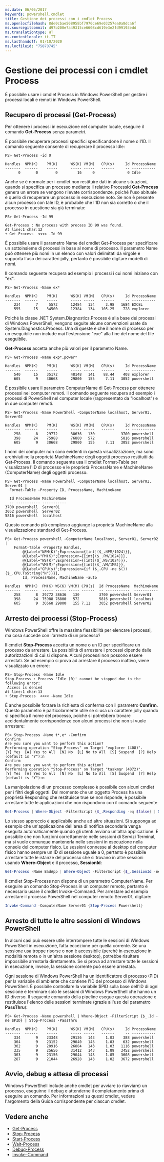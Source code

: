 ```yaml
---
ms.date: 06/05/2017
keywords: powershell,cmdlet
title: Gestione dei processi con i cmdlet Process
ms.openlocfilehash: 8de0cbae508958bf7970ce69e03257ea0a8dca6f
ms.sourcegitcommit: d97b200e7a49315ce6608cd619e3e2fd99193edd
ms.translationtype: HT
ms.contentlocale: it-IT
ms.lasthandoff: 01/10/2020
ms.locfileid: "75870745"
---
```

# <a name="managing-processes-with-process-cmdlets"></a>Gestione dei processi con i cmdlet Process

È possibile usare i cmdlet Process in Windows PowerShell per gestire i processi locali e remoti in Windows PowerShell.

## <a name="getting-processes-get-process"></a>Recupero di processi (Get-Process)

Per ottenere i processi in esecuzione nel computer locale, eseguire il comando **Get-Process** senza parametri.

È possibile recuperare processi specifici specificandone il nome o l'ID. Il comando seguente consente di recuperare il processo Idle:

```
PS> Get-Process -id 0

Handles  NPM(K)    PM(K)      WS(K) VM(M)   CPU(s)     Id ProcessName
-------  ------    -----      ----- -----   ------     -- -----------
      0       0        0         16     0               0 Idle
```

Anche se è normale per i cmdlet non restituire dati in alcune situazioni, quando si specifica un processo mediante il relativo ProcessId **Get-Process** genera un errore se vengono rilevate corrispondenze, poiché l'uso abituale è quello di recuperare un processo in esecuzione noto. Se non è presente alcun processo con tale ID, è probabile che l'ID non sia corretto o che il processo in questione sia già terminato:

```
PS> Get-Process -Id 99

Get-Process : No process with process ID 99 was found.
At line:1 char:12
+ Get-Process  <<<< -Id 99
```

È possibile usare il parametro Name del cmdlet Get-Process per specificare un sottoinsieme di processi in base al nome di processo. Il parametro Name può ottenere più nomi in un elenco con valori delimitati da virgole e supporta l'uso dei caratteri jolly, pertanto è possibile digitare modelli di nomi.

Il comando seguente recupera ad esempio i processi i cui nomi iniziano con "ex".

```
PS> Get-Process -Name ex*

Handles  NPM(K)    PM(K)      WS(K) VM(M)   CPU(s)     Id ProcessName
-------  ------    -----      ----- -----   ------     -- -----------
    234       7     5572      12484   134     2.98   1684 EXCEL
    555      15    34500      12384   134   105.25    728 explorer
```

Poiché la classe .NET System.Diagnostics.Process è alla base dei processi di Windows PowerShell, vengono seguite alcune convenzioni usate da System.Diagnostics.Process. Una di queste è che il nome di processo per un eseguibile non include mai l'estensione "exe" alla fine del nome del file eseguibile.

**Get-Process** accetta anche più valori per il parametro Name.

```
PS> Get-Process -Name exp*,power*

Handles  NPM(K)    PM(K)      WS(K) VM(M)   CPU(s)     Id ProcessName
-------  ------    -----      ----- -----   ------     -- -----------
    540      15    35172      48148   141    88.44    408 explorer
    605       9    30668      29800   155     7.11   3052 powershell
```

È possibile usare il parametro ComputerName di Get-Process per ottenere processi nei computer remoti. Il comando seguente recupera ad esempio i processi di PowerShell nel computer locale (rappresentato da "localhost") e in due computer remoti.

```
PS> Get-Process -Name PowerShell -ComputerName localhost, Server01, Server02

Handles  NPM(K)    PM(K)      WS(K) VM(M)   CPU(s)     Id ProcessName
-------  ------    -----      ----- -----   ------     -- -----------
    258       8    29772      38636   130            3700 powershell
    398      24    75988      76800   572            5816 powershell
    605       9    30668      29800   155     7.11   3052 powershell
```

I nomi dei computer non sono evidenti in questa visualizzazione, ma sono archiviati nella proprietà MachineName degli oggetti processo restituiti da Get-Process. Il comando seguente usa il cmdlet Format-Table per visualizzare l'ID di processo e le proprietà ProcessName e MachineName (ComputerName) degli oggetti processo.

```
PS> Get-Process -Name PowerShell -ComputerName localhost, Server01, Server01 |
  Format-Table -Property ID, ProcessName, MachineName

  Id ProcessName MachineName
  -- ----------- -----------
3700 powershell  Server01
3052 powershell  Server02
5816 powershell  localhost
```

Questo comando più complesso aggiunge la proprietà MachineName alla visualizzazione standard di Get-Process.

```
PS> Get-Process powershell -ComputerName localhost, Server01, Server02 |
    Format-Table -Property Handles,
        @{Label="NPM(K)";Expression={[int]($_.NPM/1024)}},
        @{Label="PM(K)";Expression={[int]($_.PM/1024)}},
        @{Label="WS(K)";Expression={[int]($_.WS/1024)}},
        @{Label="VM(M)";Expression={[int]($_.VM/1MB)}},
        @{Label="CPU(s)";Expression={if ($_.CPU -ne $()){$_.CPU.ToString("N")}}},
        Id, ProcessName, MachineName -auto

Handles  NPM(K)  PM(K) WS(K) VM(M) CPU(s)  Id ProcessName  MachineName
-------  ------  ----- ----- ----- ------  -- -----------  -----------
    258       8  29772 38636   130         3700 powershell Server01
    398      24  75988 76800   572         5816 powershell localhost
    605       9  30668 29800   155 7.11    3052 powershell Server02
```

## <a name="stopping-processes-stop-process"></a>Arresto dei processi (Stop-Process)

Windows PowerShell offre la massima flessibilità per elencare i processi, ma cosa succede con l'arresto di un processo?

Il cmdlet **Stop-Process** accetta un nome o un ID per specificare un processo da arrestare. La possibilità di arrestare i processi dipende dalle autorizzazioni di cui si dispone. Alcuni processi non possono essere arrestati. Se ad esempio si prova ad arrestare il processo inattivo, viene visualizzato un errore:

```
PS> Stop-Process -Name Idle
Stop-Process : Process 'Idle (0)' cannot be stopped due to the following error:
 Access is denied
At line:1 char:13
+ Stop-Process  <<<< -Name Idle
```

È anche possibile forzare la richiesta di conferma con il parametro **Confirm**. Questo parametro è particolarmente utile se si usa un carattere jolly quando si specifica il nome del processo, poiché si potrebbero trovare accidentalmente corrispondenze con alcuni processi che non si vuole arrestare:

```
PS> Stop-Process -Name t*,e* -Confirm
Confirm
Are you sure you want to perform this action?
Performing operation "Stop-Process" on Target "explorer (408)".
[Y] Yes  [A] Yes to All  [N] No  [L] No to All  [S] Suspend  [?] Help
(default is "Y"):n
Confirm
Are you sure you want to perform this action?
Performing operation "Stop-Process" on Target "taskmgr (4072)".
[Y] Yes  [A] Yes to All  [N] No  [L] No to All  [S] Suspend  [?] Help
(default is "Y"):n
```

La manipolazione di un processo complesso è possibile con alcuni cmdlet per i filtri degli oggetti. Dal momento che un oggetto Process ha una proprietà Responding che restituisce true se non risponde, è possibile arrestare tutte le applicazioni che non rispondono con il comando seguente:

```powershell
Get-Process | Where-Object -FilterScript {$_.Responding -eq $false} | Stop-Process
```

Lo stesso approccio è applicabile anche ad altre situazioni. Si supponga ad esempio che un'applicazione dell'area di notifica secondaria venga eseguita automaticamente quando gli utenti avviano un'altra applicazione. È possibile che non funzioni correttamente nelle sessioni di Servizi Terminal, ma si vuole comunque mantenerla nelle sessioni in esecuzione nella console del computer fisico. Le sessioni connesse al desktop del computer fisico hanno sempre un ID di sessione uguale a 0, pertanto è possibile arrestare tutte le istanze del processo che si trovano in altre sessioni usando **Where-Object** e il processo, **SessionId**:

```powershell
Get-Process -Name BadApp | Where-Object -FilterScript {$_.SessionId -neq 0} | Stop-Process
```

Il cmdlet Stop-Process non dispone di un parametro ComputerName. Per eseguire un comando Stop-Process in un computer remoto, pertanto è necessario usare il cmdlet Invoke-Command. Per arrestare ad esempio arrestare il processo PowerShell nel computer remoto Server01, digitare:

```powershell
Invoke-Command -ComputerName Server01 {Stop-Process Powershell}
```

## <a name="stopping-all-other-windows-powershell-sessions"></a>Arresto di tutte le altre sessioni di Windows PowerShell

In alcuni casi può essere utile interrompere tutte le sessioni di Windows PowerShell in esecuzione, fatta eccezione per quella corrente. Se una sessione usa troppe risorse o non è accessibile (perché in esecuzione in modalità remota o in un'altra sessione desktop), potrebbe risultare impossibile arrestarla direttamente. Se si prova ad arrestare tutte le sessioni in esecuzione, invece, la sessione corrente può essere arrestata.

Ogni sessione di Windows PowerShell ha un identificatore di processo (PID) per la variabile di ambiente che contiene l'ID del processo di Windows PowerShell. È possibile controllare la variabile $PID sulla base dell'ID di ogni sessione e terminare solo le sessioni di Windows PowerShell che hanno un ID diverso. Il seguente comando della pipeline esegue questa operazione e restituisce l'elenco delle sessioni terminate (grazie all'uso del parametro **PassThru**):

```
PS> Get-Process -Name powershell | Where-Object -FilterScript {$_.Id -ne $PID} | Stop-Process -PassThru

Handles  NPM(K)    PM(K)      WS(K) VM(M)   CPU(s)     Id ProcessName
-------  ------    -----      ----- -----   ------     -- -----------
    334       9    23348      29136   143     1.03    388 powershell
    304       9    23152      29040   143     1.03    632 powershell
    302       9    20916      26804   143     1.03   1116 powershell
    335       9    25656      31412   143     1.09   3452 powershell
    303       9    23156      29044   143     1.05   3608 powershell
    287       9    21044      26928   143     1.02   3672 powershell
```

## <a name="starting-debugging-and-waiting-for-processes"></a>Avvio, debug e attesa di processi

Windows PowerShell include anche cmdlet per avviare (o riavviare) un processo, eseguirne il debug e attenderne il completamento prima di eseguire un comando. Per informazioni su questi cmdlet, vedere l'argomento della Guida corrispondente per ciascun cmdlet.

## <a name="see-also"></a>Vedere anche

- [Get-Process](/powershell/module/Microsoft.PowerShell.Management/Get-Process)
- [Stop-Process](/powershell/module/Microsoft.PowerShell.Management/Stop-Process)
- [Start-Process](/powershell/module/Microsoft.PowerShell.Management/Start-Process)
- [Wait-Process](/powershell/module/Microsoft.PowerShell.Management/Wait-Process)
- [Debug-Process](/powershell/module/Microsoft.PowerShell.Management/Debug-Process)
- [Invoke-Command](/powershell/module/Microsoft.PowerShell.Core/Invoke-Command)
